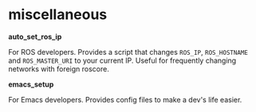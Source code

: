 # miscellaneous

**auto_set_ros_ip** 

For ROS developers. Provides a script that changes `ROS_IP`, `ROS_HOSTNAME` and `ROS_MASTER_URI` to your current IP. Useful for frequently changing networks with foreign roscore.

**emacs_setup**

For Emacs developers. Provides config files to make a dev's life easier.
